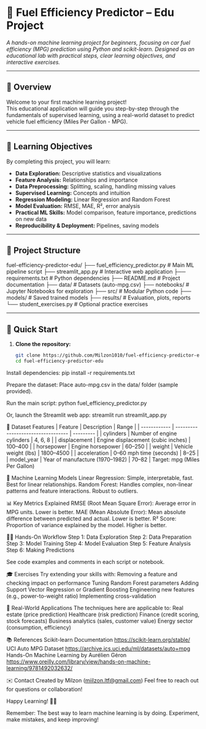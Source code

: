 # 🚗 Fuel Efficiency Predictor – Edu Project

_A hands-on machine learning project for beginners, focusing on car fuel efficiency (MPG) prediction using Python and scikit-learn. Designed as an educational lab with practical steps, clear learning objectives, and interactive exercises._

---

## 📖 Overview

Welcome to your first machine learning project!  
This educational application will guide you step-by-step through the fundamentals of supervised learning, using a real-world dataset to predict vehicle fuel efficiency (Miles Per Gallon - MPG).

---

## 🎯 Learning Objectives

By completing this project, you will learn:

- **Data Exploration:** Descriptive statistics and visualizations
- **Feature Analysis:** Relationships and importance
- **Data Preprocessing:** Splitting, scaling, handling missing values
- **Supervised Learning:** Concepts and intuition
- **Regression Modeling:** Linear Regression and Random Forest
- **Model Evaluation:** RMSE, MAE, R², error analysis
- **Practical ML Skills:** Model comparison, feature importance, predictions on new data
- **Reproducibility & Deployment:** Pipelines, saving models

---

## 📁 Project Structure

fuel-efficiency-predictor-edu/
├── fuel_efficiency_predictor.py # Main ML pipeline script
├── streamlit_app.py # Interactive web application
├── requirements.txt # Python dependencies
├── README.md # Project documentation
├── data/ # Datasets (auto-mpg.csv)
├── notebooks/ # Jupyter Notebooks for exploration
├── src/ # Modular Python code
├── models/ # Saved trained models
├── results/ # Evaluation, plots, reports
└── student_exercises.py # Optional practice exercises


---

## 🚀 Quick Start

1. **Clone the repository:**
   ```bash
   git clone https://github.com/Milzon1010/fuel-efficiency-predictor-edu.git
   cd fuel-efficiency-predictor-edu

Install dependencies:
pip install -r requirements.txt

Prepare the dataset:
Place auto-mpg.csv in the data/ folder (sample provided).

Run the main script:
python fuel_efficiency_predictor.py

Or, launch the Streamlit web app:
streamlit run streamlit_app.py

🔬 Dataset Features
| Feature      | Description                        | Range     |
| ------------ | ---------------------------------- | --------- |
| cylinders    | Number of engine cylinders         | 4, 6, 8   |
| displacement | Engine displacement (cubic inches) | 100–400   |
| horsepower   | Engine horsepower                  | 60–250    |
| weight       | Vehicle weight (lbs)               | 1800–4500 |
| acceleration | 0–60 mph time (seconds)            | 8–25      |
| model\_year  | Year of manufacture (1970–1982)    | 70–82     |
Target: mpg (Miles Per Gallon)

🤖 Machine Learning Models
Linear Regression: Simple, interpretable, fast. Best for linear relationships.
Random Forest: Handles complex, non-linear patterns and feature interactions. Robust to outliers.

📊 Key Metrics Explained
RMSE (Root Mean Square Error): Average error in MPG units. Lower is better.
MAE (Mean Absolute Error): Mean absolute difference between predicted and actual. Lower is better.
R² Score: Proportion of variance explained by the model. Higher is better.

🧑‍💻 Hands-On Workflow
Step 1: Data Exploration
Step 2: Data Preparation
Step 3: Model Training
Step 4: Model Evaluation
Step 5: Feature Analysis
Step 6: Making Predictions

See code examples and comments in each script or notebook.


🎓 Exercises
Try extending your skills with:
Removing a feature and checking impact on performance
Tuning Random Forest parameters
Adding Support Vector Regression or Gradient Boosting
Engineering new features (e.g., power-to-weight ratio)
Implementing cross-validation

🌟 Real-World Applications
The techniques here are applicable to:
Real estate (price prediction)
Healthcare (risk prediction)
Finance (credit scoring, stock forecasts)
Business analytics (sales, customer value)
Energy sector (consumption, efficiency)

📚 References
Scikit-learn Documentation https://scikit-learn.org/stable/
UCI Auto MPG Dataset https://archive.ics.uci.edu/ml/datasets/auto+mpg
Hands-On Machine Learning by Aurélien Géron https://www.oreilly.com/library/view/hands-on-machine-learning/9781492032632/


✉️ Contact
Created by Milzon (miilzon.ltf@gmail.com)
Feel free to reach out for questions or collaboration!

Happy Learning! 🚗✨

Remember: The best way to learn machine learning is by doing. Experiment, make mistakes, and keep improving!






